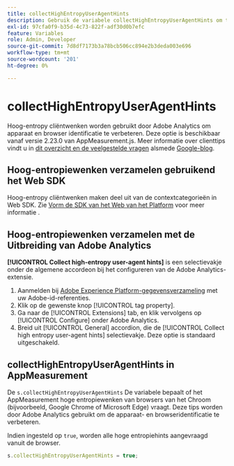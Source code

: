 ```yaml
---
title: collectHighEntropyUserAgentHints
description: Gebruik de variabele collectHighEntropyUserAgentHints om te bepalen of de Adobe hoge entropiewenken van browser Chromium (b.v. Google Chrome en Microsoft Edge) zal vragen.
exl-id: 97cfa0f9-b35d-4c73-822f-adf30d0b7efc
feature: Variables
role: Admin, Developer
source-git-commit: 7d8df7173b3a78bcb506cc894e2b3deda003e696
workflow-type: tm+mt
source-wordcount: '201'
ht-degree: 0%

---
```


# collectHighEntropyUserAgentHints

Hoog-entropy cliëntwenken worden gebruikt door Adobe Analytics om apparaat en browser identificatie te verbeteren. Deze optie is beschikbaar vanaf versie 2.23.0 van AppMeasurement.js. Meer informatie over clienttips vindt u in [dit overzicht en de veelgestelde vragen](/help/technotes/client-hints.md) alsmede [Google-blog](https://web.dev/user-agent-client-hints/).

## Hoog-entropiewenken verzamelen gebruikend het Web SDK

Hoog-entropy cliëntwenken maken deel uit van de contextcategorieën in Web SDK. Zie [Vorm de SDK van het Web van het Platform](https://experienceleague.adobe.com/docs/experience-platform/edge/fundamentals/configuring-the-sdk.html?lang=nl-NL) voor meer informatie .

## Hoog-entropiewenken verzamelen met de Uitbreiding van Adobe Analytics

**[!UICONTROL Collect high-entropy user-agent hints]** is een selectievakje onder de algemene accordeon bij het configureren van de Adobe Analytics-extensie.

1. Aanmelden bij [Adobe Experience Platform-gegevensverzameling](https://experience.adobe.com/#/@adobepm/data-collection) met uw Adobe-id-referenties.
1. Klik op de gewenste knop [!UICONTROL tag property].
1. Ga naar de [!UICONTROL Extensions] tab, en klik vervolgens op [!UICONTROL Configure] onder Adobe Analytics.
1. Breid uit [!UICONTROL General] accordion, die de [!UICONTROL Collect high entropy user-agent hints] selectievakje. Deze optie is standaard uitgeschakeld.

## collectHighEntropyUserAgentHints in AppMeasurement

De `s.collectHighEntropyUserAgentHints` De variabele bepaalt of het AppMeasurement hoge entropiewenken van browsers van het Chroom (bijvoorbeeld, Google Chrome of Microsoft Edge) vraagt. Deze tips worden door Adobe Analytics gebruikt om de apparaat- en browseridentificatie te verbeteren.

Indien ingesteld op `true`, worden alle hoge entropiehints aangevraagd vanuit de browser.

```js
s.collectHighEntropyUserAgentHints = true;
```
